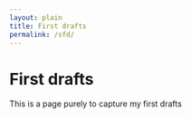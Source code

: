```yaml
---
layout: plain
title: First drafts
permalink: /sfd/
---
```


# First drafts

This is a page purely to capture my first drafts 
